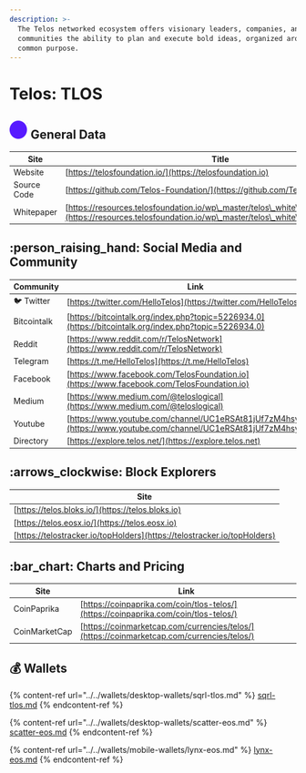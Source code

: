 ```yaml
---
description: >-
  The Telos networked ecosystem offers visionary leaders, companies, and
  communities the ability to plan and execute bold ideas, organized around a
  common purpose.
---
```


# Telos: TLOS

## <img src="../../.gitbook/assets/tlos.png" alt="" data-size="original"> General Data

| Site        | Title                                                                                                                                                                |
| ----------- | -------------------------------------------------------------------------------------------------------------------------------------------------------------------- |
| Website     | [https://telosfoundation.io/](https://telosfoundation.io)                                                                                                            |
| Source Code | [https://github.com/Telos-Foundation/](https://github.com/Telos-Foundation/)                                                                                         |
| Whitepaper  | [https://resources.telosfoundation.io/wp\_master/telos\_white\_paper\_english.pdf](https://resources.telosfoundation.io/wp\_master/telos\_white\_paper\_english.pdf) |

## :person\_raising\_hand: Social Media and Community

| Community      | Link                                                                                                                 |
| -------------- | -------------------------------------------------------------------------------------------------------------------- |
| :bird: Twitter | [https://twitter.com/HelloTelos](https://twitter.com/HelloTelos)                                                     |
| Bitcointalk    | [https://bitcointalk.org/index.php?topic=5226934.0](https://bitcointalk.org/index.php?topic=5226934.0)               |
| Reddit         | [https://www.reddit.com/r/TelosNetwork](https://www.reddit.com/r/TelosNetwork)                                       |
| Telegram       | [https://t.me/HelloTelos](https://t.me/HelloTelos)                                                                   |
| Facebook       | [https://www.facebook.com/TelosFoundation.io](https://www.facebook.com/TelosFoundation.io)                           |
| Medium         | [https://www.medium.com/@teloslogical](https://www.medium.com/@teloslogical)                                         |
| Youtube        | [https://www.youtube.com/channel/UC1eRSAt81jUf7zM4hsy5S5Q](https://www.youtube.com/channel/UC1eRSAt81jUf7zM4hsy5S5Q) |
| Directory      | [https://explore.telos.net/](https://explore.telos.net)                                                              |

## :arrows\_clockwise: Block Explorers

| Site                                                                     |
| ------------------------------------------------------------------------ |
| [https://telos.bloks.io/](https://telos.bloks.io)                        |
| [https://telos.eosx.io/](https://telos.eosx.io)                          |
| [https://telostracker.io/topHolders](https://telostracker.io/topHolders) |

## :bar\_chart: Charts and Pricing

| Site          | Link                                                                                       |
| ------------- | ------------------------------------------------------------------------------------------ |
| CoinPaprika   | [https://coinpaprika.com/coin/tlos-telos/](https://coinpaprika.com/coin/tlos-telos/)       |
| CoinMarketCap | [https://coinmarketcap.com/currencies/telos/](https://coinmarketcap.com/currencies/telos/) |

## :moneybag: Wallets

{% content-ref url="../../wallets/desktop-wallets/sqrl-tlos.md" %}
[sqrl-tlos.md](../../wallets/desktop-wallets/sqrl-tlos.md)
{% endcontent-ref %}

{% content-ref url="../../wallets/desktop-wallets/scatter-eos.md" %}
[scatter-eos.md](../../wallets/desktop-wallets/scatter-eos.md)
{% endcontent-ref %}

{% content-ref url="../../wallets/mobile-wallets/lynx-eos.md" %}
[lynx-eos.md](../../wallets/mobile-wallets/lynx-eos.md)
{% endcontent-ref %}
